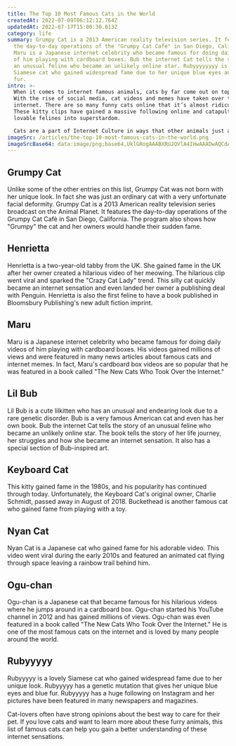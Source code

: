 ```yaml
---
title: The Top 10 Most Famous Cats in the World
createdAt: 2022-07-09T06:12:12.764Z
updatedAt: 2022-07-17T15:00:30.013Z
category: life
summary: Grumpy Cat is a 2013 American reality television series. It features
  the day-to-day operations of the "Grumpy Cat Cafè" in San Diego, California.
  Maru is a Japanese internet celebrity who became famous for doing daily videos
  of him playing with cardboard boxes. Bub the internet Cat tells the story of
  an unusual feline who became an unlikely online star. Rubyyyyyyyy is a lovely
  Siamese cat who gained widespread fame due to her unique blue eyes and blue
  fur.
intro: >-
  When it comes to internet famous animals, cats by far come out on top.
  With the rise of social media, cat videos and memes have taken over the
  internet. There are so many funny cats online that it’s almost ridiculous.
  These kitty clips have gained a massive following online and catapulted these
  lovable felines into superstardom. 

  Cats are a part of Internet Culture in ways that other animals just aren’t. They also have unique features that make them much easier to anthropomorphize and create humorous images with. This has led to an explosion in popularity among cats of all kinds, but especially hilarious ones like Grumpy Cat, Henrietta, and Lil Bub. Now let’s take a look at the Top 10 Famous Cats In The World:
imageSrc: /articles/the-top-10-most-famous-cats-in-the-world.png
imageSrcBase64: data:image/png;base64,UklGRogAAABXRUJQVlA4IHwAAADwAQCdASoKAAoAAUAmJQBOgCFsI69P1IAA/u5vN5/c5+ekZBm/j9c3r6ZX4xNji5+zpBH7hQzQhQhCfT59P9jAxtP31VWF7hrc6eMbr5+CPW9wCj+2WLRv76f+e/k39Z6fSCHCSZ7XMsPR1Bpr/COMnwrpW75NFsQoHAAA
---
```


## Grumpy Cat

Unlike some of the other entries on this list, Grumpy Cat was not born with her unique look. In fact she was just an ordinary cat with a very unfortunate facial deformity.
Grumpy Cat is a 2013 American reality television series broadcast on the Animal Planet. It features the day-to-day operations of the Grumpy Cat Cafè in San Diego, California. The program also shows how "Grumpy" the cat and her owners would handle their sudden fame.

## Henrietta

Henrietta is a two-year-old tabby from the UK. She gained fame in the UK after her owner created a hilarious video of her meowing. The hilarious clip went viral and sparked the "Crazy Cat Lady" trend.
This silly cat quickly became an internet sensation and even landed her owner a publishing deal with Penguin.
Henrietta is also the first feline to have a book published in Bloomsbury Publishing's new adult fiction imprint.

## Maru

Maru is a Japanese internet celebrity who became famous for doing daily videos of him playing with cardboard boxes. His videos gained millions of views and were featured in many news articles about famous cats and internet memes. In fact, Maru's cardboard box videos are so popular that he was featured in a book called "The New Cats Who Took Over the Internet."

## Lil Bub

Lil Bub is a cute lilkitten who has an unusual and endearing look due to a rare genetic disorder. Bub is a very famous American cat and even has her own book. Bub the internet Cat tells the story of an unusual feline who became an unlikely online star.
The book tells the story of her life journey, her struggles and how she became an internet sensation. It also has a special section of Bub-inspired art.

## Keyboard Cat

This kitty gained fame in the 1980s, and his popularity has continued through today. Unfortunately, the Keyboard Cat's original owner, Charlie Schmidt, passed away in August of 2018.
Buckethead is another famous cat who gained fame from playing with a toy.

## Nyan Cat

Nyan Cat is a Japanese cat who gained fame for his adorable video.
This video went viral during the early 2010s and featured an animated cat flying through space leaving a rainbow trail behind him.

## Ogu-chan

Ogu-chan is a Japanese cat that became famous for his hilarious videos where he jumps around in a cardboard box. Ogu-chan started his YouTube channel in 2012 and has gained millions of views.
Ogu-chan was even featured in a book called "The New Cats Who Took Over the Internet." He is one of the most famous cats on the internet and is loved by many people around the world.

## Rubyyyyy

Rubyyyyy is a lovely Siamese cat who gained widespread fame due to her unique look.
Rubyyyyy has a genetic mutation that gives her unique blue eyes and blue fur.
Rubyyyyy has a huge following on Instagram and her pictures have been featured in many newspapers and magazines.

Cat-lovers often have strong opinions about the best way to care for their pet. If you love cats and want to learn more about these furry animals, this list of famous cats can help you gain a better understanding of these internet sensations.
